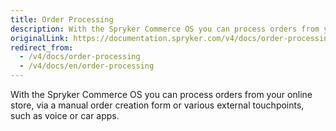 ```yaml
---
title: Order Processing
description: With the Spryker Commerce OS you can process orders from your online store, via a manual order creation form or various external touchpoints.
originalLink: https://documentation.spryker.com/v4/docs/order-processing
redirect_from:
  - /v4/docs/order-processing
  - /v4/docs/en/order-processing
---
```


With the Spryker Commerce OS you can process orders from your online store, via a manual order creation form or various external touchpoints, such as voice or car apps.

 <!--
**See also:**

* Manual Order Creation
-->
